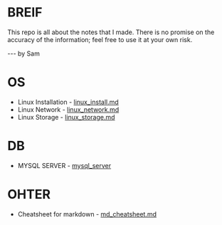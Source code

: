 # BREIF
This repo is all about the notes that I made. There is no promise on the accuracy of the information; feel free to use it at your own risk.

--- by Sam

# OS
* Linux Installation - [linux_install.md](os/linux_install.md)
* Linux Network - [linux_network.md](os/linux_network.md)
* Linux Storage - [linux_storage.md](os/linux_storage.md)

# DB
- MYSQL SERVER - [mysql_server](db/mysql_server.md)

# OHTER
* Cheatsheet for markdown - [md_cheatsheet.md](other/md_cheatsheet.md)
